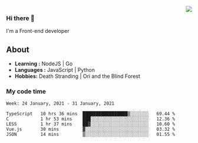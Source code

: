 <img align='right' src="https://github-readme-stats.vercel.app/api?username=strugglebak&show_icons=true">

### Hi there 👋

I'm a Front-end developer

## About

-  **Learning :** NodeJS | Go
-  **Languages :** JavaScript | Python
-  **Hobbies:** Death Stranding | Ori and the Blind Forest

### My code time

<!--START_SECTION:waka-->
```text
Week: 24 January, 2021 - 31 January, 2021

TypeScript   10 hrs 36 mins  █████████████████▒░░░░░░░   69.44 % 
C            1 hr 53 mins    ███░░░░░░░░░░░░░░░░░░░░░░   12.36 % 
LESS         1 hr 37 mins    ██▓░░░░░░░░░░░░░░░░░░░░░░   10.60 % 
Vue.js       30 mins         ▓░░░░░░░░░░░░░░░░░░░░░░░░   03.32 % 
JSON         14 mins         ▒░░░░░░░░░░░░░░░░░░░░░░░░   01.55 % 
```
<!--END_SECTION:waka-->
